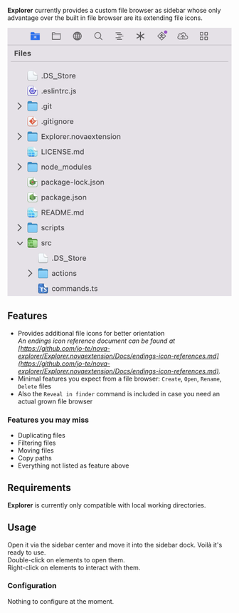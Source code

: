 **Explorer** currently provides a custom file browser as sidebar whose only advantage over the built in file browser are its extending file icons.

<!--
🎈 See it in action:
-->

![](./Docs/Images/file-browser-screenshot.png)

## Features
- Provides additional file icons for better orientation<br>
  *An endings icon reference document can be found at [https://github.com/jo-te/nova-explorer/Explorer.novaextension/Docs/endings-icon-references.md](https://github.com/jo-te/nova-explorer/Explorer.novaextension/Docs/endings-icon-references.md).*
- Minimal features you expect from a file browser: `Create`, `Open`, `Rename`, `Delete` files
- Also the `Reveal in finder` command is included in case you need an actual grown file browser

### Features you may miss
- Duplicating files
- Filtering files
- Moving files
- Copy paths
- Everything not listed as feature above

## Requirements

**Explorer** is currently only compatible with local working directories.

## Usage

Open it via the sidebar center and move it into the sidebar dock. Voilà it's ready to use.<br>
Double-click on elements to open them.<br>
Right-click on elements to interact with them.

### Configuration

Nothing to configure at the moment.